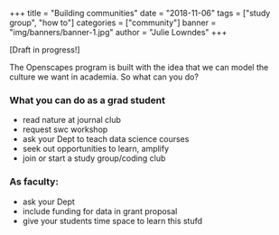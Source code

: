 +++
title = "Building communities"
date = "2018-11-06"
tags = ["study group", "how to"]
categories = ["community"]
banner = "img/banners/banner-1.jpg"
author = "Julie Lowndes"
+++

[Draft in progress!]

The Openscapes program is built with the idea that we can model the culture we want in academia. So what can you do?

### What you can do as a grad student

- read nature at journal club
- request swc workshop
- ask your Dept to teach data science courses
- seek out opportunities to learn, amplify
- join or start a study group/coding club

### As faculty:

- ask your Dept 
- include funding for data in grant proposal
- give your students time space to learn this stufd
